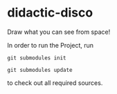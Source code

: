# didactic-disco
Draw what you can see from space!

In order to run the Project, run

`git submodules init`

`git submodules update`
  
to check out all required sources.
